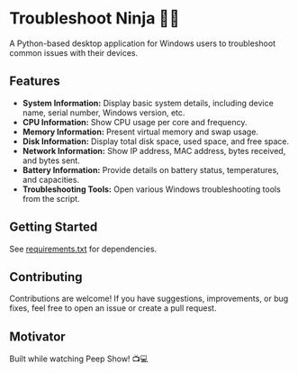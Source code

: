 # Troubleshoot Ninja 🦸‍♂️

A Python-based desktop application for Windows users to troubleshoot common issues with their devices.

## Features

- **System Information:** Display basic system details, including device name, serial number, Windows version, etc.
- **CPU Information:** Show CPU usage per core and frequency.
- **Memory Information:** Present virtual memory and swap usage.
- **Disk Information:** Display total disk space, used space, and free space.
- **Network Information:** Show IP address, MAC address, bytes received, and bytes sent.
- **Battery Information:** Provide details on battery status, temperatures, and capacities.
- **Troubleshooting Tools:** Open various Windows troubleshooting tools from the script.

## Getting Started

See [requirements.txt](requirements.txt) for dependencies.

## Contributing

Contributions are welcome! If you have suggestions, improvements, or bug fixes, feel free to open an issue or create a pull request.

## Motivator

Built while watching Peep Show! 📺💻
